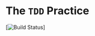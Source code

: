 # The `TDD` Practice

[![Build Status](https://travis-ci.com/damienissa/video-loader-app.svg?branch=master)]

